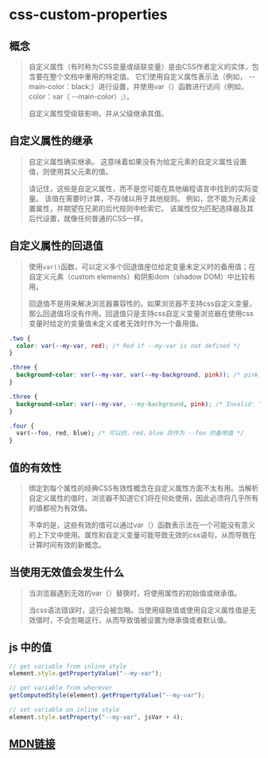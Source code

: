 # css-custom-properties

## 概念

>自定义属性（有时称为CSS变量或级联变量）是由CSS作者定义的实体，包含要在整个文档中重用的特定值。 它们使用自定义属性表示法（例如， --main-color：black;）进行设置，并使用var（）函数进行访问（例如，color：var（ --main-color）;）。
>
>自定义属性受级联影响，并从父级继承其值。

## 自定义属性的继承

>自定义属性确实继承。 这意味着如果没有为给定元素的自定义属性设置值，则使用其父元素的值。
>
>请记住，这些是自定义属性，而不是您可能在其他编程语言中找到的实际变量。 该值在需要时计算，不存储以用于其他规则。 例如，您不能为元素设置属性，并期望在兄弟的后代规则中检索它。 该属性仅为匹配选择器及其后代设置，就像任何普通的CSS一样。

## 自定义属性的回退值

>使用`var()`函数，可以定义多个回退值座位给定变量未定义时的备用值；在自定义元素（custom elements）和阴影dom（shadow DOM）中比较有用。
>
>回退值不是用来解决浏览器兼容性的。如果浏览器不支持css自定义变量，那么回退值将没有作用。回退值只是支持css自定义变量浏览器在使用css变量时给定的变量值未定义或者无效时作为一个备用值。

```css
.two {
  color: var(--my-var, red); /* Red if --my-var is not defined */
}

.three {
  background-color: var(--my-var, var(--my-background, pink)); /* pink if my-var and --my-background are not defined 有性能问题*/
}

.three {
  background-color: var(--my-var, --my-background, pink); /* Invalid: "--my-background, pink" */
}

.four {
  var(--foo, red, blue); /* 可以的，red，blue 将作为 --foo 的备用值 */
}
```

## 值的有效性

>绑定到每个属性的经典CSS有效性概念在自定义属性方面不太有用。当解析自定义属性的值时，浏览器不知道它们将在何处使用，因此必须将几乎所有的值都视为有效值。
>
>不幸的是，这些有效的值可以通过var（）函数表示法在一个可能没有意义的上下文中使用。属性和自定义变量可能导致无效的css语句，从而导致在计算时间有效的新概念。

## 当使用无效值会发生什么

>当浏览器遇到无效的var（）替换时，将使用属性的初始值或继承值。
>
>当css语法错误时，这行会被忽略。当使用级联值或使用自定义属性值是无效值时，不会忽略这行，从而导致值被设置为继承值或者默认值。

## js 中的值

```js
// get variable from inline style
element.style.getPropertyValue("--my-var");

// get variable from wherever
getComputedStyle(element).getPropertyValue("--my-var");

// set variable on inline style
element.style.setProperty("--my-var", jsVar + 4);
```

## [MDN链接](https://developer.mozilla.org/en-US/docs/Web/CSS/Using_CSS_custom_properties)
